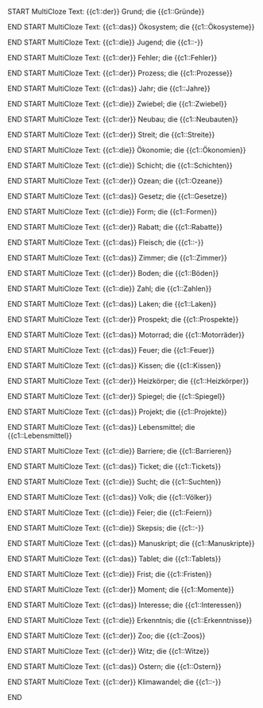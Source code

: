 START
MultiCloze
Text: {{c1::der}} Grund; die {{c1::Gründe}}
<!--ID: 1751185075180-->
END
START
MultiCloze
Text: {{c1::das}} Ökosystem; die {{c1::Ökosysteme}}
<!--ID: 1751185639450-->
END
START
MultiCloze
Text: {{c1::die}} Jugend; die {{c1::-}}
<!--ID: 1751185639453-->
END
START
MultiCloze
Text: {{c1::der}} Fehler; die {{c1::Fehler}}
<!--ID: 1751185639455-->
END
START
MultiCloze
Text: {{c1::der}} Prozess; die {{c1::Prozesse}}
<!--ID: 1751185639457-->
END
START
MultiCloze
Text: {{c1::das}} Jahr; die {{c1::Jahre}}
<!--ID: 1751185639459-->
END
START
MultiCloze
Text: {{c1::die}} Zwiebel; die {{c1::Zwiebel}}
<!--ID: 1751185639461-->
END
START
MultiCloze
Text: {{c1::der}} Neubau; die {{c1::Neubauten}}
<!--ID: 1751185639463-->
END
START
MultiCloze
Text: {{c1::der}} Streit; die {{c1::Streite}}
<!--ID: 1751185639465-->
END
START
MultiCloze
Text: {{c1::die}} Ökonomie; die {{c1::Ökonomien}}
<!--ID: 1751185639469-->
END
START
MultiCloze
Text: {{c1::die}} Schicht; die {{c1::Schichten}}
<!--ID: 1751185639471-->
END
START
MultiCloze
Text: {{c1::der}} Ozean; die {{c1::Ozeane}}
<!--ID: 1751185639474-->
END
START
MultiCloze
Text: {{c1::das}} Gesetz; die {{c1::Gesetze}}
<!--ID: 1751185639476-->
END
START
MultiCloze
Text: {{c1::die}} Form; die {{c1::Formen}}
<!--ID: 1751185639478-->
END
START
MultiCloze
Text: {{c1::der}} Rabatt; die {{c1::Rabatte}}
<!--ID: 1751185639479-->
END
START
MultiCloze
Text: {{c1::das}} Fleisch; die {{c1::-}}
<!--ID: 1751185639481-->
END
START
MultiCloze
Text: {{c1::das}} Zimmer; die {{c1::Zimmer}}
<!--ID: 1751185639484-->
END
START
MultiCloze
Text: {{c1::der}} Boden; die {{c1::Böden}}
<!--ID: 1751185639487-->
END
START
MultiCloze
Text: {{c1::die}} Zahl; die {{c1::Zahlen}}
<!--ID: 1751185639490-->
END
START
MultiCloze
Text: {{c1::das}} Laken; die {{c1::Laken}}
<!--ID: 1751185639492-->
END
START
MultiCloze
Text: {{c1::der}} Prospekt; die {{c1::Prospekte}}
<!--ID: 1751185639494-->
END
START
MultiCloze
Text: {{c1::das}} Motorrad; die {{c1::Motorräder}}
<!--ID: 1751185639496-->
END
START
MultiCloze
Text: {{c1::das}} Feuer; die {{c1::Feuer}}
<!--ID: 1751185639498-->
END
START
MultiCloze
Text: {{c1::das}} Kissen; die {{c1::Kissen}}
<!--ID: 1751185639501-->
END
START
MultiCloze
Text: {{c1::der}} Heizkörper; die {{c1::Heizkörper}}
<!--ID: 1751185639504-->
END
START
MultiCloze
Text: {{c1::der}} Spiegel; die {{c1::Spiegel}}
<!--ID: 1751185639508-->
END
START
MultiCloze
Text: {{c1::das}} Projekt; die {{c1::Projekte}}
<!--ID: 1751185639512-->
END
START
MultiCloze
Text: {{c1::das}} Lebensmittel; die {{c1::Lebensmittel}}
<!--ID: 1751185639514-->
END
START
MultiCloze
Text: {{c1::die}} Barriere; die {{c1::Barrieren}}
<!--ID: 1751185639516-->
END
START
MultiCloze
Text: {{c1::das}} Ticket; die {{c1::Tickets}}
<!--ID: 1751185639518-->
END
START
MultiCloze
Text: {{c1::die}} Sucht; die {{c1::Suchten}}
<!--ID: 1751185639521-->
END
START
MultiCloze
Text: {{c1::das}} Volk; die {{c1::Völker}}
<!--ID: 1751185639524-->
END
START
MultiCloze
Text: {{c1::die}} Feier; die {{c1::Feiern}}
<!--ID: 1751185639526-->
END
START
MultiCloze
Text: {{c1::die}} Skepsis; die {{c1::-}}
<!--ID: 1751185639528-->
END
START
MultiCloze
Text: {{c1::das}} Manuskript; die {{c1::Manuskripte}}
<!--ID: 1751185639530-->
END
START
MultiCloze
Text: {{c1::das}} Tablet; die {{c1::Tablets}}
<!--ID: 1751185639533-->
END
START
MultiCloze
Text: {{c1::die}} Frist; die {{c1::Fristen}}
<!--ID: 1751185639535-->
END
START
MultiCloze
Text: {{c1::der}} Moment; die {{c1::Momente}}
<!--ID: 1751185639537-->
END
START
MultiCloze
Text: {{c1::das}} Interesse; die {{c1::Interessen}}
<!--ID: 1751185639541-->
END
START
MultiCloze
Text: {{c1::die}} Erkenntnis; die {{c1::Erkenntnisse}}
<!--ID: 1751185639544-->
END
START
MultiCloze
Text: {{c1::der}} Zoo; die {{c1::Zoos}}
<!--ID: 1751185639546-->
END
START
MultiCloze
Text: {{c1::der}} Witz; die {{c1::Witze}}
<!--ID: 1751185639547-->
END
START
MultiCloze
Text: {{c1::das}} Ostern; die {{c1::Ostern}}
<!--ID: 1751185639550-->
END
START
MultiCloze
Text: {{c1::der}} Klimawandel; die {{c1::-}}
<!--ID: 1751188154105-->
END
